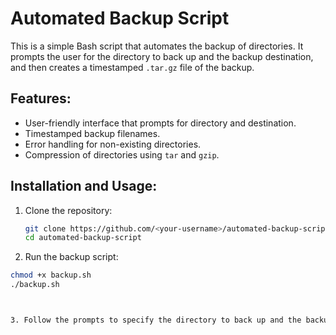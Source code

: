 # Automated Backup Script

This is a simple Bash script that automates the backup of directories. It prompts the user for the directory to back up and the backup destination, and then creates a timestamped `.tar.gz` file of the backup.

## Features:
- User-friendly interface that prompts for directory and destination.
- Timestamped backup filenames.
- Error handling for non-existing directories.
- Compression of directories using `tar` and `gzip`.

## Installation and Usage:

1. Clone the repository:
   ```bash
   git clone https://github.com/<your-username>/automated-backup-script.git
   cd automated-backup-script

2. Run the backup script:
  ```bash
  chmod +x backup.sh
  ./backup.sh



3. Follow the prompts to specify the directory to back up and the backup destination.
